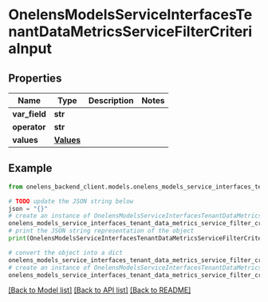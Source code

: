 # OnelensModelsServiceInterfacesTenantDataMetricsServiceFilterCriteriaInput


## Properties

Name | Type | Description | Notes
------------ | ------------- | ------------- | -------------
**var_field** | **str** |  | 
**operator** | **str** |  | 
**values** | [**Values**](Values.md) |  | 

## Example

```python
from onelens_backend_client.models.onelens_models_service_interfaces_tenant_data_metrics_service_filter_criteria_input import OnelensModelsServiceInterfacesTenantDataMetricsServiceFilterCriteriaInput

# TODO update the JSON string below
json = "{}"
# create an instance of OnelensModelsServiceInterfacesTenantDataMetricsServiceFilterCriteriaInput from a JSON string
onelens_models_service_interfaces_tenant_data_metrics_service_filter_criteria_input_instance = OnelensModelsServiceInterfacesTenantDataMetricsServiceFilterCriteriaInput.from_json(json)
# print the JSON string representation of the object
print(OnelensModelsServiceInterfacesTenantDataMetricsServiceFilterCriteriaInput.to_json())

# convert the object into a dict
onelens_models_service_interfaces_tenant_data_metrics_service_filter_criteria_input_dict = onelens_models_service_interfaces_tenant_data_metrics_service_filter_criteria_input_instance.to_dict()
# create an instance of OnelensModelsServiceInterfacesTenantDataMetricsServiceFilterCriteriaInput from a dict
onelens_models_service_interfaces_tenant_data_metrics_service_filter_criteria_input_form_dict = onelens_models_service_interfaces_tenant_data_metrics_service_filter_criteria_input.from_dict(onelens_models_service_interfaces_tenant_data_metrics_service_filter_criteria_input_dict)
```
[[Back to Model list]](../README.md#documentation-for-models) [[Back to API list]](../README.md#documentation-for-api-endpoints) [[Back to README]](../README.md)


